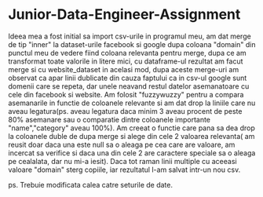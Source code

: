 # Junior-Data-Engineer-Assignment
Ideea mea a fost initial sa import csv-urile in programul meu, am dat merge de tip "inner" la dataset-urile facebook si google dupa coloana "domain" din punctul meu de vedere fiind coloana relevanta pentru merge, dupa ce am transformat toate valorile in litere mici, cu dataframe-ul rezultat am facut merge si cu website_dataset in acelasi mod, dupa aceste merge-uri am observat ca apar linii dublicate din cauza faptului ca in csv-ul google sunt domenii care se repeta, dar unele neavand restul datelor asemanatoare cu cele din facebook si website.
Am folosit "fuzzywuzzy" pentru a compara asemanarile in functie de coloanele relevante si am dat drop la liniile care nu aveau legatura(ps. aveau legatura daca minim 3 aveau procent de peste 80% asemanare sau o comparatie dintre coloanele importante "name","category" aveau 100%).
Am creeat o functie care pana sa dea drop la coloanele duble de dupa merge si alege din cele 2 valoarea relevanta( am reusit doar daca una este null sa o aleaga pe cea care are valoare, am incercat sa verifice si daca una din cele 2 are caractere speciale sa o aleaga pe cealalata, dar nu mi-a iesit).
Daca tot raman linii multiple cu aceeasi valoare "domain" sterg copiile, iar rezultatul l-am salvat intr-un nou csv.


ps. Trebuie modificata calea catre seturile de date.
